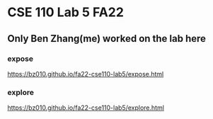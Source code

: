 # CSE 110 Lab 5 FA22

## Only Ben Zhang(me) worked on the lab here

### expose
https://bz010.github.io/fa22-cse110-lab5/expose.html

### explore
https://bz010.github.io/fa22-cse110-lab5/explore.html

